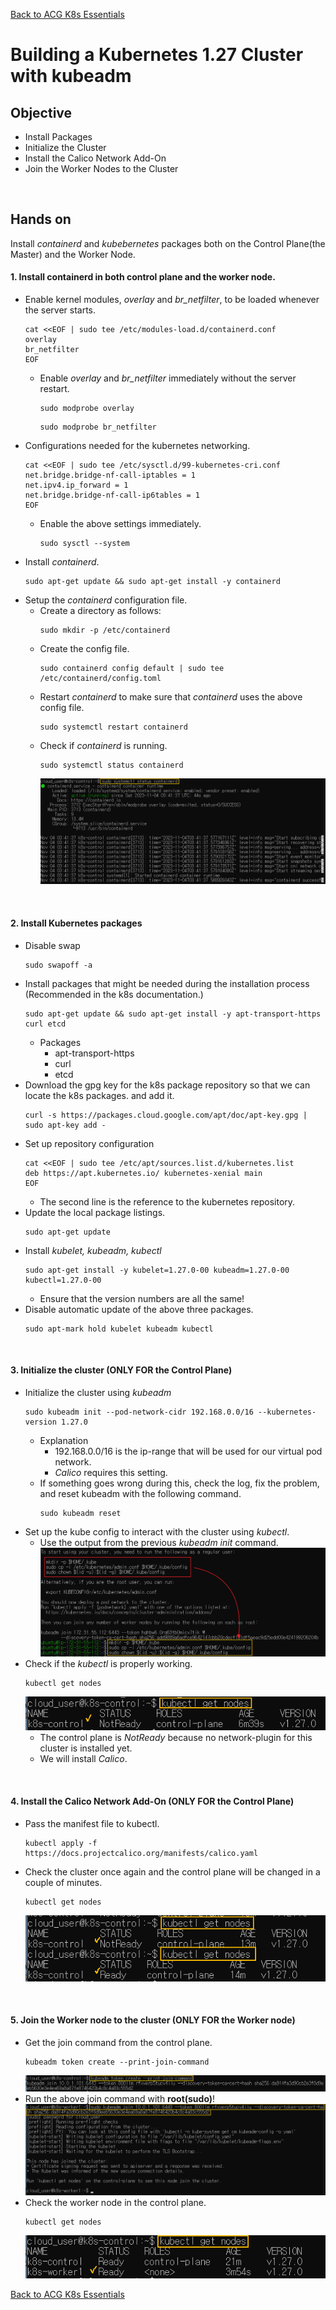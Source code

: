 [Back to ACG K8s Essentials](../main.md)

# Building a Kubernetes 1.27 Cluster with kubeadm

## Objective
- Install Packages
- Initialize the Cluster
- Install the Calico Network Add-On
- Join the Worker Nodes to the Cluster

<br>

## Hands on

Install *containerd* and *kubebernetes* packages both on the Control Plane(the Master) and the Worker Node.

#### 1. Install containerd in both control plane and the worker node.
- Enable kernel modules, *overlay* and *br_netfilter*, to be loaded whenever the server starts.
  ```
  cat <<EOF | sudo tee /etc/modules-load.d/containerd.conf
  overlay
  br_netfilter
  EOF
  ```
  - Enable *overlay* and *br_netfilter* immediately without the server restart.
    ```
    sudo modprobe overlay
    ```
    ```
    sudo modprobe br_netfilter
    ```
- Configurations needed for the kubernetes networking.
  ```
  cat <<EOF | sudo tee /etc/sysctl.d/99-kubernetes-cri.conf
  net.bridge.bridge-nf-call-iptables = 1
  net.ipv4.ip_forward = 1
  net.bridge.bridge-nf-call-ip6tables = 1
  EOF
  ```
  - Enable the above settings immediately.
    ```
    sudo sysctl --system
    ```
- Install *containerd*.
  ```
  sudo apt-get update && sudo apt-get install -y containerd
  ```
- Setup the *containerd* configuration file.
  - Create a directory as follows:
    ```
    sudo mkdir -p /etc/containerd
    ```
  - Create the config file.
    ```
    sudo containerd config default | sudo tee /etc/containerd/config.toml
    ```
  - Restart *containerd* to make sure that *containerd* uses the above config file.
    ```
    sudo systemctl restart containerd
    ```
  - Check if *containerd* is running.
    ```
    sudo systemctl status containerd
    ```
    ![](images/001.png)

<br>

#### 2. Install Kubernetes packages
- Disable swap
  ```
  sudo swapoff -a
  ```
- Install packages that might be needed during the installation process (Recommended in the k8s documentation.)
  ```
  sudo apt-get update && sudo apt-get install -y apt-transport-https curl etcd
  ```
  - Packages
    - apt-transport-https
    - curl
    - etcd
- Download the gpg key for the k8s package repository so that we can locate the k8s packages. and add it.
  ```
  curl -s https://packages.cloud.google.com/apt/doc/apt-key.gpg | sudo apt-key add -
  ```
- Set up repository configuration
  ```
  cat <<EOF | sudo tee /etc/apt/sources.list.d/kubernetes.list
  deb https://apt.kubernetes.io/ kubernetes-xenial main
  EOF
  ```
  - The second line is the reference to the kubernetes repository.
- Update the local package listings.
  ```
  sudo apt-get update
  ```
- Install *kubelet, kubeadm, kubectl*
  ```
  sudo apt-get install -y kubelet=1.27.0-00 kubeadm=1.27.0-00 kubectl=1.27.0-00
  ```
  - Ensure that the version numbers are all the same!
- Disable automatic update of the above three packages.
  ```
  sudo apt-mark hold kubelet kubeadm kubectl
  ```

<br>

#### 3. Initialize the cluster (ONLY FOR the Control Plane)
- Initialize the cluster using *kubeadm*
  ```
  sudo kubeadm init --pod-network-cidr 192.168.0.0/16 --kubernetes-version 1.27.0
  ```
  - Explanation
    - 192.168.0.0/16 is the ip-range that will be used for our virtual pod network.
    - *Calico* requires this setting.
  - If something goes wrong during this, check the log, fix the problem, and reset kubeadm with the following command.
    ```
    sudo kubeadm reset
    ```
- Set up the kube config to interact with the cluster using *kubectl*.
  - Use the output from the previous *kubeadm init* command.   
    ![](images/002.png)
- Check if the *kubectl* is properly working.
  ```
  kubectl get nodes
  ```
  ![](images/003.png)
  - The control plane is *NotReady* because no network-plugin for this cluster is installed yet.
  - We will install *Calico*.

<br>

#### 4. Install the Calico Network Add-On (ONLY FOR the Control Plane)
- Pass the manifest file to kubectl.
  ```
  kubectl apply -f https://docs.projectcalico.org/manifests/calico.yaml
  ```
- Check the cluster once again and the control plane will be changed in a couple of minutes.
  ```
  kubectl get nodes
  ```
  ![](images/004.png)

<br>

#### 5. Join the Worker node to the cluster (ONLY FOR the Worker node)
- Get the join command from the control plane.
  ```
  kubeadm token create --print-join-command
  ```
  ![](images/005.png)
- Run the above join command with **root(sudo)**!   
  ![](images/006.png)
- Check the worker node in the control plane.
  ```
  kubectl get nodes
  ```
  ![](images/007.png)



[Back to ACG K8s Essentials](../main.md)